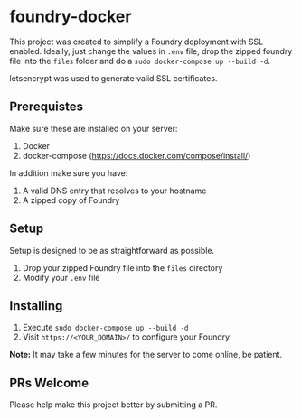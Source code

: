 # foundry-docker
This project was created to simplify a Foundry deployment with SSL enabled.  Ideally, just change the values
in `.env` file, drop the zipped foundry file into the `files` folder and do a `sudo docker-compose up --build -d`.

letsencrypt was used to generate valid SSL certificates.

## Prerequistes
Make sure these are installed on your server:

1. Docker
1. docker-compose (https://docs.docker.com/compose/install/)

In addition make sure you have: 

1. A valid DNS entry that resolves to your hostname
1. A zipped copy of Foundry

## Setup
Setup is designed to be as straightforward as possible.

1. Drop your zipped Foundry file into the `files` directory
1. Modify your `.env` file

## Installing
1. Execute `sudo docker-compose up --build -d`
1. Visit `https://<YOUR_DOMAIN>/` to configure your Foundry

**Note:** It may take a few minutes for the server to come online, be patient.

## PRs Welcome
Please help make this project better by submitting a PR.